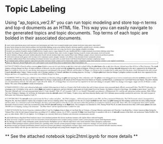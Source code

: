 # Topic Labeling

Using "ap_topics_ver2.R" you can run topic modeling and store top-n terms and top-d douments as an HTML file. This way you can easily navigate to the generated topics and topic documents. Top terms of each topic are bolded in their associated documents.

![alt text](https://github.com/aminmarani/Topic-Labeling/raw/master/images/topics.jpg)

** See the attached notebook topic2html.ipynb for more details **

